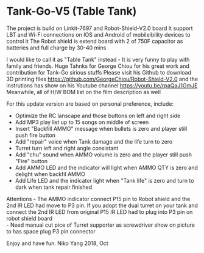 # Tank-Go-V5 (Table Tank)
The project is build on Linkit-7697 and Robot-Shield-V2.0 board
It support LBT and Wi-Fi connections on IOS and Android of mobileibility devices to control it
The Robot shield is extend board with 2 of 750F capacitor as batteries and full charge by 30-40 mins  

I would like to call it as "Table Tank" instead - It is very funny to play with family and friends.
Huge Tahnks for George Chiou for his great work and contribution for Tank-Go sirious stuffs 
Please visit his Github to download 3D printing files https://github.com/GeorgeChiou/Robot-Shield-V2.0 and 
the instrutions has show on his Youtube channel https://youtu.be/rpaQaJ1GmJE
Meanwhile, all of H/W BOM list on the film description as well

For this update version are based on personal preference, include:
  - Optimize the RC lanscape and those buttons on left and right side 
  - Add MP3 play list up to 15 songs on middle of screen 
  - Insert "Backfill AMMO" message when bullets is zero and player still push fire button 
  - Add "repair" voice when Tank damage and the life turn to zero
  - Turret turn left and right angle consistant
  - Add "chu" sound when AMMO volume is zero and the player still push "Fire" button
  - Add AMMO LED and the indicator will light when AMMO QTY is zero and delight when backfil AMMO
  - Add Life LED and the indicator light when "Tank life" is zero and turn to dark when tank repair finished 
  
  Attentions
    - The AMMO indicator connect P15 pin to Robot shield and the 2nd IR LED had move to P3 pin. If you adopt the dual turret on your tank and connect the 2nd IR LED from original P15 IR LED had to plug into P3 pin on robot shield board   
    - Need manual cut pice of Turret supporter as screwdriver show on picture to has space plug P3 pin connector
    
Enjoy and have fun. Niko Yang 2018, Oct 
